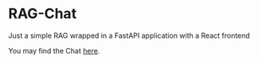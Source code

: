 # RAG-Chat

Just a simple RAG wrapped in a FastAPI application with a React frontend

You may find the Chat [here](https://rag-demo-ruby.vercel.app/).
